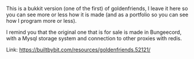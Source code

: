 This is a bukkit version (one of the first) of goldenfriends, I leave it here so you can see more or less how it is made (and as a portfolio so you can see how I program more or less).

I remind you that the original one that is for sale is made in Bungeecord, with a Mysql storage system and connection to other proxies with redis.

Link: https://builtbybit.com/resources/goldenfriends.52121/
